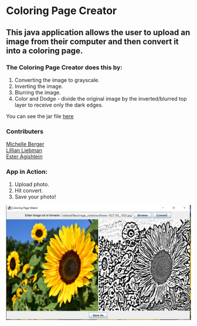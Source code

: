 # Coloring Page Creator

## This java application allows the user to upload an image from their computer and then convert it into a coloring page. 

### The Coloring Page Creator does this by: 

1. Converting the image to grayscale. 
2. Inverting the image. 
3. Blurring the image. 
4. Color and Dodge - divide the original image by the inverted/blurred top layer to receive only the dark edges. 

You can see the jar file [here](build/libs/ColoringPageApplication-1.0-SNAPSHOT.jar)
### Contributers
[Michelle Berger](https://github.com/bergerm613)   
[Lillian Liebman](https://github.com/lliebman)    
[Ester Agishtein](https://github.com/ester-agishtein)

### App in Action:
1. Upload photo. 
2. Hit convert. 
3. Save your photo!  

![dog](flower.jpeg)

